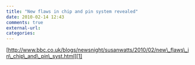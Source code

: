 ```yaml
---
title: "New flaws in chip and pin system revealed"
date: 2010-02-14 12:43
comments: true
external-url:
categories:
---
```

[http://www.bbc.co.uk/blogs/newsnight/susanwatts/2010/02/new\_flaws\_in\_chip\_and\_pin\_syst.html][1]

  [1]: http://www.bbc.co.uk/blogs/newsnight/susanwatts/2010/02/new_flaws_in_chip_and_pin_syst.html
